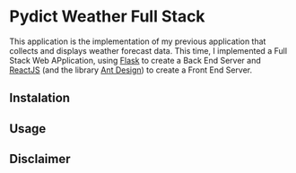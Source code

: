 # Pydict Weather Full Stack

This application is the implementation of my previous application that collects and displays weather forecast data. 
This time, I implemented a Full Stack Web APplication, using [Flask](https://flask.palletsprojects.com/en/1.1.x/) to create a Back End Server and [ReactJS](https://reactjs.org/) (and the library [Ant Design](https://ant.design/)) to create a Front End Server. 

## Instalation

## Usage

## Disclaimer